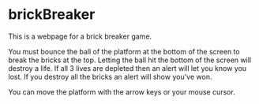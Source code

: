 # brickBreaker
This is a webpage for a brick breaker game.

You must bounce the ball of the platform at the bottom of the screen to break the bricks at the top. Letting the ball hit the bottom of the screen will destroy a life. If all 3 lives are depleted then an alert will let you know you lost. If you destroy all the bricks an alert will show you've won.

You can move the platform with the arrow keys or your mouse cursor.

